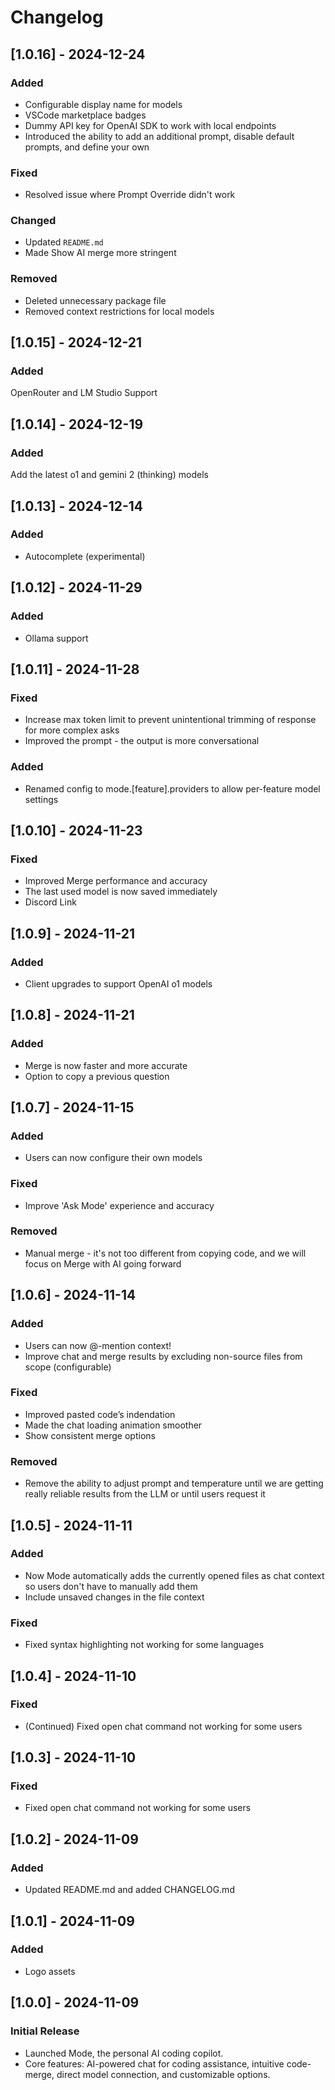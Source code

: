 # Changelog

## [1.0.16] - 2024-12-24
### Added
- Configurable display name for models
- VSCode marketplace badges
- Dummy API key for OpenAI SDK to work with local endpoints
- Introduced the ability to add an additional prompt, disable default prompts, and define your own

### Fixed
- Resolved issue where Prompt Override didn't work

### Changed
- Updated `README.md`
- Made Show AI merge more stringent

### Removed
- Deleted unnecessary package file
- Removed context restrictions for local models

## [1.0.15] - 2024-12-21
### Added
OpenRouter and LM Studio Support

## [1.0.14] - 2024-12-19
### Added
Add the latest o1 and gemini 2 (thinking) models

## [1.0.13] - 2024-12-14
### Added
* Autocomplete (experimental)

## [1.0.12] - 2024-11-29
### Added
* Ollama support

## [1.0.11] - 2024-11-28
### Fixed
* Increase max token limit to prevent unintentional trimming of response for more complex asks
* Improved the prompt - the output is more conversational

### Added
* Renamed config to mode.[feature].providers to allow per-feature model settings

## [1.0.10] - 2024-11-23
### Fixed
* Improved Merge performance and accuracy
* The last used model is now saved immediately
* Discord Link

## [1.0.9] - 2024-11-21
### Added
* Client upgrades to support OpenAI o1 models

## [1.0.8] - 2024-11-21
### Added
* Merge is now faster and more accurate
* Option to copy a previous question

## [1.0.7] - 2024-11-15
### Added
* Users can now configure their own models

### Fixed
* Improve 'Ask Mode' experience and accuracy

### Removed
* Manual merge - it's not too different from copying code, and we will focus on Merge with AI going forward

## [1.0.6] - 2024-11-14
### Added
* Users can now @-mention context!
* Improve chat and merge results by excluding non-source files from scope (configurable)

### Fixed
* Improved pasted code’s indendation
* Made the chat loading animation smoother
* Show consistent merge options

### Removed
* Remove the ability to adjust prompt and temperature until we are getting really reliable results from the LLM or until users request it

## [1.0.5] - 2024-11-11
### Added
- Now Mode automatically adds the currently opened files as chat context so users don't have to manually add them
- Include unsaved changes in the file context

### Fixed
- Fixed syntax highlighting not working for some languages

## [1.0.4] - 2024-11-10
### Fixed
- (Continued) Fixed open chat command not working for some users

## [1.0.3] - 2024-11-10
### Fixed
- Fixed open chat command not working for some users

## [1.0.2] - 2024-11-09
### Added
- Updated README.md and added CHANGELOG.md

## [1.0.1] - 2024-11-09
### Added
- Logo assets

## [1.0.0] - 2024-11-09
### Initial Release
- Launched Mode, the personal AI coding copilot.
- Core features: AI-powered chat for coding assistance, intuitive code-merge, direct model connection, and customizable options.
